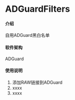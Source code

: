 # ADGuardFilters

#### 介绍
自用ADGuard黑白名单

#### 软件架构
ADGuard


#### 使用说明

1.  添加RAW链接到ADGuard
2.  xxxx
3.  xxxx
